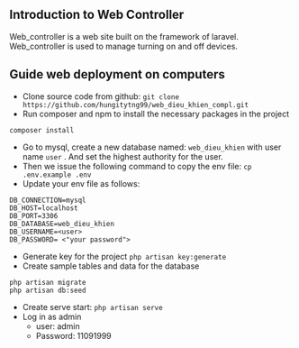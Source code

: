 ## Introduction to Web Controller
Web_controller is a web site built on the framework of laravel. Web_controller is used to manage turning on and off devices.

## Guide web deployment on computers
- Clone source code from github:
```git clone https://github.com/hungitytng99/web_dieu_khien_compl.git```
- Run composer and npm to install the necessary packages in the project
```
composer install
```
- Go to mysql, create a new database named: `web_dieu_khien` with user name `user` . And set the highest authority for the user.
- Then we issue the following command to copy the env file:
```cp .env.example .env```
- Update your env file as follows:
```
DB_CONNECTION=mysql
DB_HOST=localhost
DB_PORT=3306
DB_DATABASE=web_dieu_khien
DB_USERNAME=<user>
DB_PASSWORD= <"your password">
```
- Generate key for the project
```php artisan key:generate```
- Create sample tables and data for the database
```
php artisan migrate
php artisan db:seed
```
- Create serve start:
```php artisan serve```
- Log in as admin
   - user: admin
   - Password: 11091999
